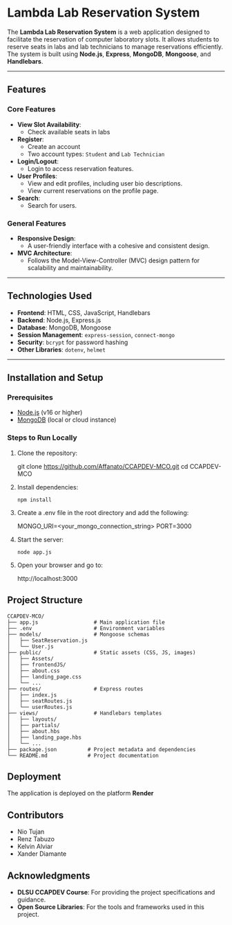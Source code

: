 # Lambda Lab Reservation System

The **Lambda Lab Reservation System** is a web application designed to facilitate the reservation of computer laboratory slots. It allows students to reserve seats in labs and lab technicians to manage reservations efficiently. The system is built using **Node.js**, **Express**, **MongoDB**, **Mongoose**, and **Handlebars**.

---

## Features

### Core Features
- **View Slot Availability**: 
    - Check available seats in labs 
- **Register**: 
    - Create an account 
    - Two account types: `Student` and `Lab Technician` 
- **Login/Logout**: 
    - Login to access reservation features.
- **User Profiles**: 
    - View and edit profiles, including user bio descriptions.
    - View current reservations on the profile page.
- **Search**: 
    - Search for users.

### General Features
- **Responsive Design**: 
    - A user-friendly interface with a cohesive and consistent design.
- **MVC Architecture**: 
    - Follows the Model-View-Controller (MVC) design pattern for scalability and maintainability.

---

## Technologies Used

- **Frontend**: HTML, CSS, JavaScript, Handlebars
- **Backend**: Node.js, Express.js
- **Database**: MongoDB, Mongoose
- **Session Management**: `express-session`, `connect-mongo`
- **Security**: `bcrypt` for password hashing
- **Other Libraries**: `dotenv`, `helmet`

---

## Installation and Setup

### Prerequisites

- [Node.js](https://nodejs.org/) (v16 or higher)
- [MongoDB](https://www.mongodb.com/) (local or cloud instance)

### Steps to Run Locally

1. Clone the repository:

    git clone https://github.com/Affanato/CCAPDEV-MCO.git
    cd CCAPDEV-MCO

2. Install dependencies:

    `npm install`

3. Create a .env file in the root directory and add the following:

    MONGO_URI=<your_mongo_connection_string>
    PORT=3000

4. Start the server: 

    `node app.js`

5. Open your browser and go to:

    http://localhost:3000

## Project Structure 
```
CCAPDEV-MCO/
├── app.js                  # Main application file
├── .env                    # Environment variables
├── models/                 # Mongoose schemas
│   ├── SeatReservation.js
│   └── User.js
├── public/                 # Static assets (CSS, JS, images)
│   ├── Assets/
│   ├── frontendJS/
│   ├── about.css
│   ├── landing_page.css
│   └── ...
├── routes/                 # Express routes
│   ├── index.js
│   ├── seatRoutes.js
│   └── userRoutes.js
├── views/                  # Handlebars templates
│   ├── layouts/
│   ├── partials/
│   ├── about.hbs
│   ├── landing_page.hbs
│   └── ...
├── package.json          # Project metadata and dependencies
└── README.md             # Project documentation
```

## Deployment 

The application is deployed on the platform **Render**

## Contributors

- Nio Tujan
- Renz Tabuzo
- Kelvin Alviar
- Xander Diamante

## Acknowledgments

- **DLSU CCAPDEV Course**: For providing the project specifications and guidance.
- **Open Source Libraries**: For the tools and frameworks used in this project.

